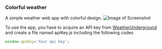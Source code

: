 ### Colorful weather
A simple weather web app with colorful design.
![Image of Screenshot](https://github.com/strivk/Front-end-playground/blob/master/color-weather/colorful-weather.png?raw=true)

To use the app, you have to acquire an API key from [WeatherUnderground](https://www.wunderground.com/weather/api/d/docs) and create a file named apiKey.js including the following codes
```javascript
window.apiKey='Your api key';
```
